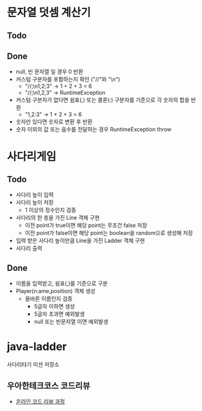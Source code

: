 # 문자열 덧셈 계산기

## Todo

## Done
* null, 빈 문자열 일 경우 0 반환
* 커스텀 구분자를 포함하는지 확인 ("//"와 "\n")
    * "//;\n1;2;3" -> 1 + 2 + 3 = 6
    * "//;\n1,2,3" -> RuntimeException
* 커스텀 구분자가 없다면 쉼표(,) 또는 콜론(:) 구분자를 기준으로 각 숫자의 합을 반환
    * "1,2:3" -> 1 + 2 + 3 = 6
* 숫자만 있다면 숫자로 변환 후 반환
* 숫자 이외의 값 또는 음수를 전달하는 경우 RuntimeException throw

# 사다리게임
## Todo
* 사다리 높이 입력
* 사다리 높이 저장
    - 1 이상의 정수인지 검증
* 사다리의 한 층을 가진 Line 객체 구현
    - 이전 point가 true이면 해당 point는 무조건 false 저장
    - 이전 point가 false이면 해당 point는 boolean을 random으로 생성해 저장
* 입력 받은 사다리 높이만큼 Line을 가진 Ladder 객체 구현
* 사다리 출력

## Done
* 이름을 입력받고, 쉼표(,)를 기준으로 구분
* Player(n:ame,position) 객체 생성
    - 올바른 이름인지 검증
        + 5글자 이하면 생성
        + 5글자 초과면 예외발생
        + null 또는 빈문자열 이면 예외발생


# java-ladder
사다리타기 미션 저장소

## 우아한테크코스 코드리뷰
* [온라인 코드 리뷰 과정](https://github.com/woowacourse/woowacourse-docs/blob/master/maincourse/README.md)